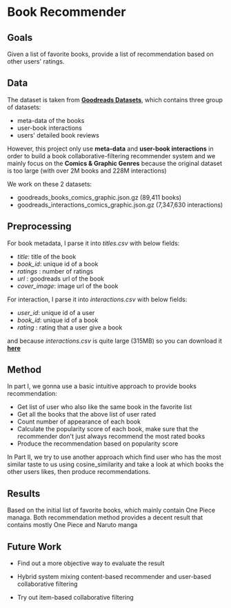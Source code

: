 # Book Recommender


## Goals

Given a list of favorite books, provide a list of recommendation based on other users' ratings.

## Data

The dataset is taken from __[Goodreads Datasets](https://sites.google.com/eng.ucsd.edu/ucsdbookgraph/home)__, which contains three group of datasets:
* meta-data of the books
* user-book interactions
* users' detailed book reviews

However, this project only use **meta-data** and **user-book interactions** in order to build a book collaborative-filtering recommender system and we mainly focus on the **Comics & Graphic Genres** because the original dataset is too large (with over 2M books and 228M interactions)

We work on these 2 datasets:
* goodreads_books_comics_graphic.json.gz (89,411 books)
* goodreads_interactions_comics_graphic.json.gz (7,347,630 interactions)

## Preprocessing

For book metadata, I parse it into *titles.csv* with below fields:
* *title*: title of the book
* *book_id*: unique id of a book
* *ratings* : number of ratings 
* *url* : goodreads url of the book
* *cover_image*: image url of the book

For interaction, I parse it into *interactions.csv* with below fields:
* *user_id*: unique id of a user
* *book_id*: unique id of a book
* *rating* : rating that a user give a book

and because *interactions.csv* is quite large (315MB) so you can download it __[here](https://drive.google.com/file/d/1fey5xMQkP4k2bbPVpwn0DeQqx5CZpxZM/view?usp=sharing)__

## Method

In part I, we gonna use a basic intuitive approach to provide books recommendation:

* Get list of user who also like the same book in the favorite list
* Get all the books that the above list of user rated
* Count number of appearance of each book 
* Calculate the popularity score of each book, make sure that the recommender don't just always recommend the most rated books
* Produce the recommendation based on popularity score


In Part II, we try to use another approach which find user who has the most similar taste to us using cosine_similarity and  take a look at which books the other users likes, then produce recommendations.
 

## Results

Based on the initial list of favorite books, which mainly contain One Piece managa. Both recommendation method provides a decent result that contains mostly One Piece and Naruto manga

## Future Work

* Find out a more objective way to evaluate the result

* Hybrid system mixing content-based recommender and user-based collaborative filtering

* Try out item-based collaborative filtering


